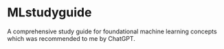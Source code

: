 # MLstudyguide
A comprehensive study guide for foundational machine learning concepts which was recommended to me by ChatGPT.
